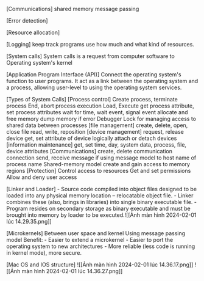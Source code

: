 [Communications] 
	shared memory
	message passing

[Error detection]

[Resource allocation]

[Logging] keep track programs use how much and what kind of resources.

[System calls] 
	System calls is a request from computer software to Operating system's kernel

[Application Program Interface (API)] Connect the operating system's function to user programs. It act as a link between the operating system and a process, allowing user-level to using the operating system services.

[Types of System Calls] 
	[Process control]
		Create process, terminate process
		End, abort process execution
		Load, Execute
		get process attribute, set process attributes
		wait for time, wait event, signal event
		allocate and free memory
		dump memory if error
		Debugger
		Lock for managing access to shared data between processes
	[file management]
		create, delete, open, close file
		read, write, reposition
	[device management]
		request, release device
		get, set attribute of device
		logically attach or detach devices
	[information maintenance]
		get, set time, day, system data, process, file, device attributes
	[Communications]
		create, delete communication connection
		send, receive message if using message model to host name of process name
		Shared-memory model create and gain access to memory regions
	[Protection]
		Control access to resources
		Get and set permissions
		Allow and deny user access

[Linker and Loader]
	- Source code compiled into object files designed to be loaded into any physical memory location – relocatable object file.
	- Linker combines these (also, brings in libraries) into single binary executable file.
	- Program resides on secondary storage as binary executable and must be brought into memory by loader to be executed.![[Ảnh màn hình 2024-02-01 lúc 14.29.35.png]]

[Microkernels]
	Between user space and kernel
	Using message passing model
	Benefit:
	- Easier to extend a microkernel
    - Easier to port the operating system to new architectures
    - More reliable (less code is running in kernel mode), more secure.


[Mac OS and IOS structure]
	![[Ảnh màn hình 2024-02-01 lúc 14.36.17.png]]
	![[Ảnh màn hình 2024-02-01 lúc 14.36.27.png]]